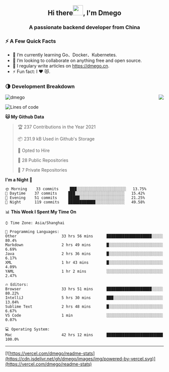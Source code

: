 <h2 align="center">Hi there<img src="https://cdn.jsdelivr.net/gh/dmego/images/img/Hi.gif" height="32" />, I'm Dmego </h2>
<h3 align="center">A passionate backend developer from China</h3>

### ⚡️ A Few Quick Facts

<ul>
    <li> 🌱 I’m currently learning Go、Docker、Kubernetes.</li>
    <li> 👯 I’m looking to collaborate on anything free and open source.</li>
    <li> 📝 I regulary write articles on <a href="https://dmego.cn">https://dmego.cn</a>.</li>
    <li> ⚡ Fun fact: I ❤️ 😻.</li>
</ul>

### 🌗 Development Breakdown

<img src="https://komarev.com/ghpvc/?username=dmego" alt="dmego" />

<img align="right" src="https://readme-stats-dmego.vercel.app/api?username=dmego&show_icons=true&icon_color=1573B3&hide_title=true&text_color=718096&bg_color=00000000&hide_border=true"/>

<!--START_SECTION:waka-->
![Lines of code](https://img.shields.io/badge/From%20Hello%20World%20I%27ve%20Written-240401%20lines%20of%20code-blue)

**🐱 My Github Data** 

> 🏆 237 Contributions in the Year 2021
 > 
> 📦 231.9 kB Used in Github's Storage 
 > 
> 💼 Opted to Hire
 > 
> 📜 28 Public Repositories 
 > 
> 🔑 7 Private Repositories  
 > 
**I'm a Night 🦉** 

```text
🌞 Morning    33 commits     ███░░░░░░░░░░░░░░░░░░░░░░   13.75% 
🌆 Daytime    37 commits     ███░░░░░░░░░░░░░░░░░░░░░░   15.42% 
🌃 Evening    51 commits     █████░░░░░░░░░░░░░░░░░░░░   21.25% 
🌙 Night      119 commits    ████████████░░░░░░░░░░░░░   49.58%

```


📊 **This Week I Spent My Time On** 

```text
⌚︎ Time Zone: Asia/Shanghai

💬 Programming Languages: 
Other                    33 hrs 56 mins      ████████████████████░░░░░   80.4% 
Markdown                 2 hrs 49 mins       █░░░░░░░░░░░░░░░░░░░░░░░░   6.69% 
Java                     2 hrs 36 mins       █░░░░░░░░░░░░░░░░░░░░░░░░   6.17% 
XML                      1 hr 43 mins        █░░░░░░░░░░░░░░░░░░░░░░░░   4.09% 
YAML                     1 hr 2 mins         ░░░░░░░░░░░░░░░░░░░░░░░░░   2.47%

🔥 Editors: 
Browser                  33 hrs 51 mins      ████████████████████░░░░░   80.22% 
IntelliJ                 5 hrs 30 mins       ███░░░░░░░░░░░░░░░░░░░░░░   13.04% 
Sublime Text             2 hrs 48 mins       █░░░░░░░░░░░░░░░░░░░░░░░░   6.67% 
VS Code                  1 min               ░░░░░░░░░░░░░░░░░░░░░░░░░   0.07%

💻 Operating System: 
Mac                      42 hrs 12 mins      █████████████████████████   100.0%

```


<!--END_SECTION:waka-->

---

[![https://vercel.com/dmego/readme-stats](https://cdn.jsdelivr.net/gh/dmego/images/img/powered-by-vercel.svg)](https://vercel.com/dmego/readme-stats)

